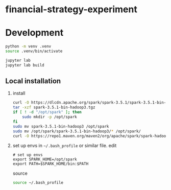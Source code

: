 # financial-strategy-experiment


# Development
```bash
python -m venv .venv
source .venv/bin/activate

jupyter lab
jupyter lab build
```

## Local installation
1. install 
    ```bash
    curl -O https://dlcdn.apache.org/spark/spark-3.5.1/spark-3.5.1-bin-hadoop3.tgz
    tar -xzf spark-3.5.1-bin-hadoop3.tgz
    if [ ! -d "/opt/spark" ]; then
        sudo mkdir -p /opt/spark
    fi
    sudo mv spark-3.5.1-bin-hadoop3 /opt/spark
    sudo mv /opt/spark/spark-3.5.1-bin-hadoop3/* /opt/spark/
    curl -O https://repo1.maven.org/maven2/org/apache/spark/spark-hadoop-cloud_2.13/3.5.1/spark-hadoop-cloud_2.13-3.5.1.jar && sudo mv spark-hadoop-cloud_2.13-3.5.1.jar /opt/spark/jars
    ```
2. set up envs in `~/.bash_profile` or similar file.
    edit
    ```text
    # set up envs
    export SPARK_HOME=/opt/spark
    export PATH=$SPARK_HOME/bin:$PATH
    ```
    source
    ```bash
    source ~/.bash_profile
    ```
